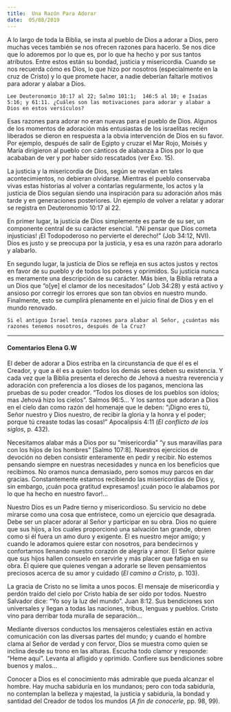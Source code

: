 ```yaml
---
title:  Una Razón Para Adorar
date:  05/08/2019
---
```


A lo largo de toda la Biblia, se insta al pueblo de Dios a adorar a Dios, pero muchas veces también se nos ofrecen razones para hacerlo. Se nos dice que lo adoremos por lo que es, por lo que ha hecho y por sus tantos atributos. Entre estos están su bondad, justicia y misericordia. Cuando se nos recuerda cómo es Dios, lo que hizo por nosotros (especialmente en la cruz de Cristo) y lo que promete hacer, a nadie deberían faltarle motivos para adorar y alabar a Dios.

`Lee Deuteronomio 10:17 al 22; Salmo 101:1;  146:5 al 10; e Isaías 5:16; y 61:11. ¿Cuáles son las motivaciones para adorar y alabar a Dios en estos versículos?`

Esas razones para adorar no eran nuevas para el pueblo de Dios. Algunos de los momentos de adoración más entusiastas de los israelitas recién liberados se dieron en respuesta a la obvia intervención de Dios en su favor. Por ejemplo, después de salir de Egipto y cruzar el Mar Rojo, Moisés y María dirigieron al pueblo con cánticos de alabanza a Dios por lo que acababan de ver y por haber sido rescatados (ver Éxo. 15).

La justicia y la misericordia de Dios, según se revelan en tales acontecimientos, no debieran olvidarse. Mientras el pueblo conservaba vivas estas historias al volver a contarlas regularmente, los actos y la justicia de Dios seguían siendo una inspiración para su adoración años más tarde y en generaciones posteriores. Un ejemplo de volver a relatar y adorar se registra en Deuteronomio 10:17 al 22.

En primer lugar, la justicia de Dios simplemente es parte de su ser, un componente central de su carácter esencial. “¡Ni pensar que Dios cometa injusticias! ¡El Todopoderoso no pervierte el derecho!” (Job 34:12, NVI). Dios es justo y se preocupa por la justicia, y esa es una razón para adorarlo y alabarlo.

En segundo lugar, la justicia de Dios se refleja en sus actos justos y rectos en favor de su pueblo y de todos los pobres y oprimidos. Su justicia nunca es meramente una descripción de su carácter. Más bien, la Biblia retrata a un Dios que “o[ye] el clamor de los necesitados” (Job 34:28) y está activo y ansioso por corregir los errores que son tan obvios en nuestro mundo. Finalmente, esto se cumplirá plenamente en el juicio final de Dios y en el mundo renovado.

`Si el antiguo Israel tenía razones para alabar al Señor, ¿cuántas más razones tenemos nosotros, después de la Cruz?`

---

#### Comentarios Elena G.W

El deber de adorar a Dios estriba en la circunstancia de que él es el Creador, y que a él es a quien todos los demás seres deben su existencia. Y cada vez que la Biblia presenta el derecho de Jehová a nuestra reverencia y adoración con preferencia a los dioses de los paganos, menciona las pruebas de su poder creador. “Todos los dioses de los pueblos son ídolos; mas Jehová hizo los cielos”. Salmos 96:5… Y los santos que adoran a Dios en el cielo dan como razón del homenaje que le deben: “¡Digno eres tú, Señor nuestro y Dios nuestro, de recibir la gloria y la honra y el poder; porque tú creaste todas las cosas!” Apocalipsis 4:11 (_El conflicto de los siglos_, p. 432).

Necesitamos alabar más a Dios por su “misericordia” “y sus maravillas para con los hijos de los hombres” [Salmo 107:8]. Nuestros ejercicios de devoción no deben consistir enteramente en pedir y recibir. No estemos pensando siempre en nuestras necesidades y nunca en los beneficios que recibimos. No oramos nunca demasiado, pero somos muy parcos en dar gracias. Constantemente estamos recibiendo las misericordias de Dios y, sin embargo, ¡cuán poca gratitud expresamos! ¡cuán poco le alabamos por lo que ha hecho en nuestro favor!…

Nuestro Dios es un Padre tierno y misericordioso. Su servicio no debe mirarse como una cosa que entristece, como un ejercicio que desagrada. Debe ser un placer adorar al Señor y participar en su obra. Dios no quiere que sus hijos, a los cuales proporcionó una salvación tan grande, obren como si él fuera un amo duro y exigente. Él es nuestro mejor amigo; y cuando le adoramos quiere estar con nosotros, para bendecirnos y confortarnos llenando nuestro corazón de alegría y amor. El Señor quiere que sus hijos hallen consuelo en servirle y más placer que fatiga en su obra. Él quiere que quienes vengan a adorarle se lleven pensamientos preciosos acerca de su amor y cuidado (_El camino a Cristo_, p. 103).

La gracia de Cristo no se limita a unos pocos. El mensaje de misericordia y perdón traído del cielo por Cristo había de ser oído por todos. Nuestro Salvador dice: “Yo soy la luz del mundo”. Juan 8:12. Sus bendiciones son universales y llegan a todas las naciones, tribus, lenguas y pueblos. Cristo vino para derribar toda muralla de separación…

Mediante diversos conductos los mensajeros celestiales están en activa comunicación con las diversas partes del mundo; y cuando el hombre clama al Señor de verdad y con fervor, Dios se muestra como quien se inclina desde su trono en las alturas. Escucha todo clamor y responde: “Heme aquí”. Levanta al afligido y oprimido. Confiere sus bendiciones sobre buenos y malos…

Conocer a Dios es el conocimiento más admirable que pueda alcanzar el hombre. Hay mucha sabiduría en los mundanos; pero con toda sabiduría, no contemplan la belleza y majestad, la justicia y sabiduría, la bondad y santidad del Creador de todos los mundos (_A fin de conocerle_, pp. 98, 99).